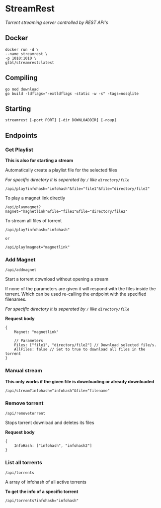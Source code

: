 # StreamRest
*Torrent streaming server controlled by REST API's*

## Docker
```
docker run -d \
--name streamrest \
-p 1010:1010 \
glbl/streamrest:latest
```

## Compiling
```
go mod download
go build -ldflags="-extldflags -static -w -s" -tags=nosqlite
```

## Starting
`streamrest [-port PORT] [-dir DOWNLOADDIR] [-noup]`

## Endpoints

### Get Playlist

**This is also for starting a stream**

Automatically create a playlist file for the selected files

*For specific directory it is seperated by `/` like `directory/file`*

```
/api/play?infohash="infohash"&file="file1"&file="directory/file2"
```

To play a magnet link directly

```
/api/playmagnet?magnet="magnetlink"&file="file1"&file="directory/file2"
```

To stream all files of torrent

```
/api/play?infohash="infohash"

or

/api/play?magnet="magnetlink"
```

### Add Magnet
`/api/addmagnet`

Start a torrent download without opening a stream

If none of the parameters are given it will respond with the files inside the torrent. Which can be used re-calling the endpoint with the specified filenames.

*For specific directory it is seperated by `/` like `directory/file`*

**Request body**
```
{
    Magnet: "magnetlink"

    // Parameters
    Files: ["file1", "directory/file2"] // Download selected file/s.
    AllFiles: false // Set to true to download all files in the torrent
}
```

### Manual stream

**This only works if the given file is downloading or already downloaded**

```
/api/stream?infohash="infohash"&file="filename"
```

### Remove torrent
`/api/removetorrent`

Stops torrent download and deletes its files

**Request body**
```
{
    InfoHash: ["infohash", "infohash2"]
}
```

### List all torrents
`/api/torrents`

A array of infohash of all active torrents

**To get the info of a specific torrent**

```
/api/torrents?infohash="infohash"
```